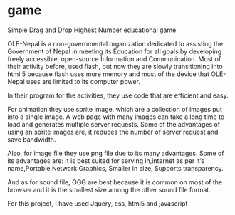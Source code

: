 # game
Simple Drag and Drop
Highest Number educational game

OLE-Nepal is a non-governmental organization dedicated to assisting the Government of Nepal in meeting its Education for all goals by developing freely accessible, open-source Information and Communication. Most of their activity before, used flash, but now they are slowly transitioning into html 5 because flash uses more memory and most of the device that OLE-Nepal uses are limited to its computer power. 

In their program for the activities, they use code that are efficient and easy.

For animation they use sprite image, which are a collection of images put into a single image. A web page with many images can take a long time to load and generates multiple server requests. Some of the advantages of using an sprite images are, it reduces the number of server request and save bandwidth. 

Also, for image file they use png file due to its many advantages. Some of its advantages are: It is best suited for serving in,internet as per it’s name,Portable Network Graphics, Smaller in size, Supports transparency.

 And as for sound file, OGG are best because  it is common on most of the browser and it is the smallest size among the other sound file format. 
 
For this project, I have used
Jquery, css, html5 and javascript
